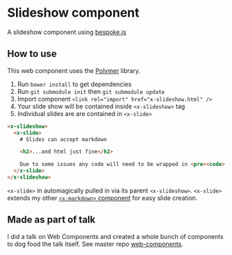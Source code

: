 # Slideshow component

A slideshow component using [bespoke.js](https://github.com/markdalgleish/bespoke.js)

## How to use

This web component uses the [Polymer](https://github.com/Polymer/polymer) library.

1. Run `bower install` to get dependencies
1. Run `git submodule init` then `git submodule update`
1. Import component `<link rel="import" href="x-slideshow.html" />`
1. Your slide show will be contained inside `<x-slideshow>` tag
1. Individual slides are are contained in `<x-slide>`

```html
<x-slideshow>
  <x-slide>
    # Slides can accept markdown

    <h2>...and html just fine</h2>

    Due to some issues any code will need to be wrapped in <pre><code> the triple backtick(`) won't work, for now.
  </x-slide>
</x-slideshow>
```

`<x-slide>` in automagically pulled in via its parent `<x-slideshow>`. `<x-slide>` extends my other [`<x-markdown>` component](https://github.com/ryanseddon/markdown-component) for easy slide creation.

## Made as part of talk

I did a talk on Web Components and created a whole bunch of components to dog food the talk itself. See master repo [web-components](https://github.com/ryanseddon/web-components).